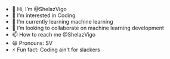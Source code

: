 - 👋 Hi, I’m @ShelazVigo
- 👀 I’m interested in Coding
- 🌱 I’m currently learning machine learning 
- 💞️ I’m looking to collaborate on machine learning development 
- 📫 How to reach me @ShelazVigo 
- 😄 Pronouns: SV
- ⚡ Fun fact: Coding ain't for slackers

<!---
ShelazVigo/ShelazVigo is a ✨ special ✨ repository because its `README.md` (this file) appears on your GitHub profile.
You can click the Preview link to take a look at your changes.
--->
